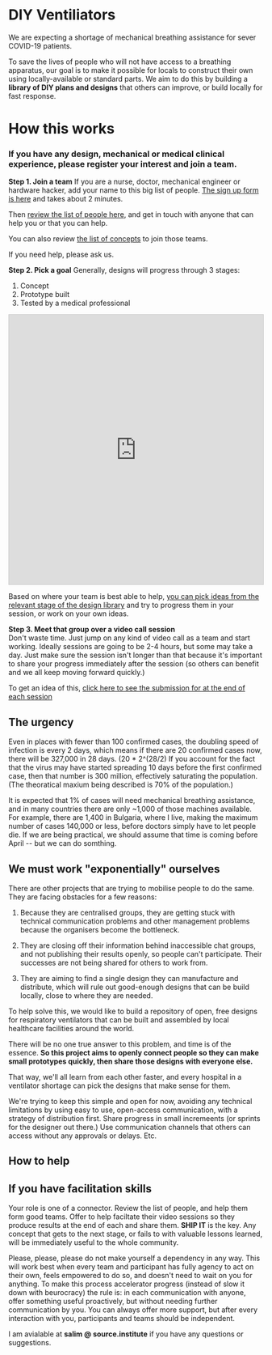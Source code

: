 # DIY Ventiliators

We are expecting a shortage of mechanical breathing assistance for sever COVID-19 patients.

To save the lives of people who will not have access to a breathing apparatus, our goal is to make it possible for locals to construct their own using locally-available or standard parts.  We aim to do this by building a **library of DIY plans and designs** that others can improve, or build locally for fast response.

# How this works


### If you have any design, mechanical or medical clinical experience, please register your interest and join a team.

**Step 1.  Join a team**
If you are a nurse, doctor, mechanical engineer or hardware hacker, add your name to this big list of people. [The sign up form is here](https://airtable.com/shr46cYDx5856dQcV) and takes about 2 minutes.

Then [review the list of people here](https://airtable.com/shrskx6uYDk1KqrvN), and get in touch with anyone that can help you or that you can help.

You can also review [the list of concepts](https://airtable.com/shr9r4QBrVtvTtrG8) to join those teams.

If you need help, please ask us.

**Step 2. Pick a goal**
Generally, designs will progress through 3 stages:

1. Concept
2. Prototype built
3. Tested by a medical professional

<iframe class="airtable-embed" src="https://airtable.com/embed/shrIHCO5Sm4SiAsx0?backgroundColor=red&viewControls=on" frameborder="0" onmousewheel="" width="100%" height="533" style="background: transparent; border: 1px solid #ccc;"></iframe>

Based on where your team is best able to help, [you can pick ideas from the relevant stage of the design library](https://airtable.com/shrIHCO5Sm4SiAsx0) and try to progress them in your session, or work on your own ideas.

**Step 3. Meet that group over a video call session**  
Don't waste time.  Just jump on any kind of video call as a team and start working.  Ideally sessions are going to be 2-4 hours, but some may take a day.  Just make sure the session isn't longer than that because it's important to share your progress immediately after the session (so others can benefit and we all keep moving forward quickly.)

To get an idea of this, [click here to see the submission for at the end of each session](https://airtable.com/shrIHCO5Sm4SiAsx0)



## The urgency

Even in places with fewer than 100 confirmed cases, the doubling speed of infection is every 2 days, which means if there are 20 confirmed cases now, there will be 327,000 in 28 days. (20 * 2^(28/2) If you account for the fact that the virus may have started spreading 10 days before the first confirmed case, then that number is 300 million, effectively saturating the population. (The theoratical maxium being described is 70% of the population.)

It is expected that 1% of cases will need mechanical breathing assistance, and in many countries there are only ~1,000 of those machines available.  For example, there are 1,400 in Bulgaria, where I live, making the maximum number of cases 140,000 or less, before doctors simply have to let people die.  If we are being practical, we should assume that time is coming before April -- but we can do somthing.

## We must work "exponentially" ourselves

There are other projects that are trying to mobilise people to do the same.  They are facing obstacles for a few reasons:

1. Because they are centralised groups, they are getting stuck with technical communication problems and other management problems because the organisers become the bottleneck.

2. They are closing off their information behind inaccessible chat groups, and not publishing their results openly, so people can't participate. Their successes are not being shared for others to work from.

3. They are aiming to find a single design they can manufacture and distribute, which will rule out good-enough designs that can be build locally, close to where they are needed.

To help solve this, we would like to build a repository of open, free designs for respiratory ventilators that can be built and assembled by local healthcare facilities around the world.

There will be no one true answer to this problem, and time is of the essence. **So this project aims to openly connect people so they can make small prototypes quickly, then share those designs with everyone else.**

That way, we'll all learn from each other faster, and every hospital in a ventilator shortage can pick the designs that make sense for them.

We're trying to keep this simple and open for now, avoiding any technical limitations by using easy to use, open-access communication, with a strategy of distribution first.  Share progress in small incremeents (or sprints for the designer out there.)  Use communication channels that others can access without any approvals or delays. Etc.


## How to help

## If you have facilitation skills
Your role is one of a connector.  Review the list of people, and help them form good teams.  Offer to help faciltate their video sessions so they produce results at the end of each and share them.  **SHIP IT** is the key. Any concept that gets to the next stage, or fails to with valuable lessons learned, will be immediately useful to the whole community.

Please, please, please do not make yourself a dependency in any way.  This will work best when every team and participant has fully agency to act on their own, feels empowered to do so, and doesn't need to wait on you for anything.  To make this process accelerator progress (instead of slow it down with beurocracy) the rule is: in each communication with anyone, offer something useful proactively, but without needing further communication by you.  You can always offer more support, but after every interaction with you, participants and teams should be independent.

I am avialable at **salim @ source.institute** if you have any questions or suggestions.  

